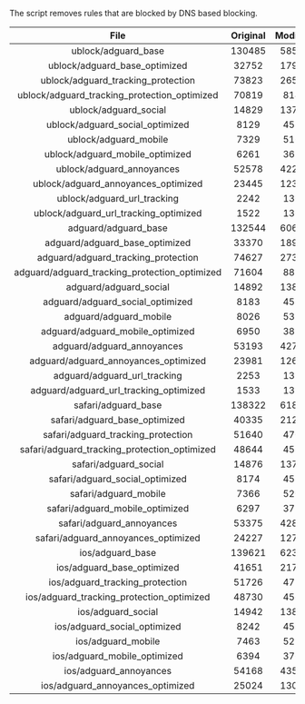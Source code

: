 The script removes rules that are blocked by DNS based blocking.


| File | Original | Modified |
|:----:|:-----:|:-----:|
| ublock/adguard_base | 130485 | 58511 |
| ublock/adguard_base_optimized | 32752 | 17912 |
| ublock/adguard_tracking_protection | 73823 | 26579 |
| ublock/adguard_tracking_protection_optimized | 70819 | 8146 |
| ublock/adguard_social | 14829 | 13746 |
| ublock/adguard_social_optimized | 8129 | 4535 |
| ublock/adguard_mobile | 7329 | 5166 |
| ublock/adguard_mobile_optimized | 6261 | 3690 |
| ublock/adguard_annoyances | 52578 | 42259 |
| ublock/adguard_annoyances_optimized | 23445 | 12331 |
| ublock/adguard_url_tracking | 2242 | 1364 |
| ublock/adguard_url_tracking_optimized | 1522 | 1361 |
| adguard/adguard_base | 132544 | 60613 |
| adguard/adguard_base_optimized | 33370 | 18954 |
| adguard/adguard_tracking_protection | 74627 | 27323 |
| adguard/adguard_tracking_protection_optimized | 71604 | 8874 |
| adguard/adguard_social | 14892 | 13811 |
| adguard/adguard_social_optimized | 8183 | 4586 |
| adguard/adguard_mobile | 8026 | 5353 |
| adguard/adguard_mobile_optimized | 6950 | 3870 |
| adguard/adguard_annoyances | 53193 | 42786 |
| adguard/adguard_annoyances_optimized | 23981 | 12631 |
| adguard/adguard_url_tracking | 2253 | 1373 |
| adguard/adguard_url_tracking_optimized | 1533 | 1370 |
| safari/adguard_base | 138322 | 61815 |
| safari/adguard_base_optimized | 40335 | 21241 |
| safari/adguard_tracking_protection | 51640 | 4704 |
| safari/adguard_tracking_protection_optimized | 48644 | 4552 |
| safari/adguard_social | 14876 | 13792 |
| safari/adguard_social_optimized | 8174 | 4570 |
| safari/adguard_mobile | 7366 | 5208 |
| safari/adguard_mobile_optimized | 6297 | 3726 |
| safari/adguard_annoyances | 53375 | 42887 |
| safari/adguard_annoyances_optimized | 24227 | 12708 |
| ios/adguard_base | 139621 | 62324 |
| ios/adguard_base_optimized | 41651 | 21747 |
| ios/adguard_tracking_protection | 51726 | 4714 |
| ios/adguard_tracking_protection_optimized | 48730 | 4562 |
| ios/adguard_social | 14942 | 13831 |
| ios/adguard_social_optimized | 8242 | 4591 |
| ios/adguard_mobile | 7463 | 5253 |
| ios/adguard_mobile_optimized | 6394 | 3768 |
| ios/adguard_annoyances | 54168 | 43565 |
| ios/adguard_annoyances_optimized | 25024 | 13038 |